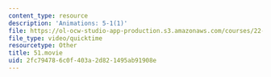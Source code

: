 ```yaml
---
content_type: resource
description: 'Animations: 5-1(1)'
file: https://ol-ocw-studio-app-production.s3.amazonaws.com/courses/22-920-a-hands-on-introduction-to-nuclear-magnetic-resonance-january-iap-1997/2fc794786c0f403a2d821495ab91908e_51.movie
file_type: video/quicktime
resourcetype: Other
title: 51.movie
uid: 2fc79478-6c0f-403a-2d82-1495ab91908e
---
```

